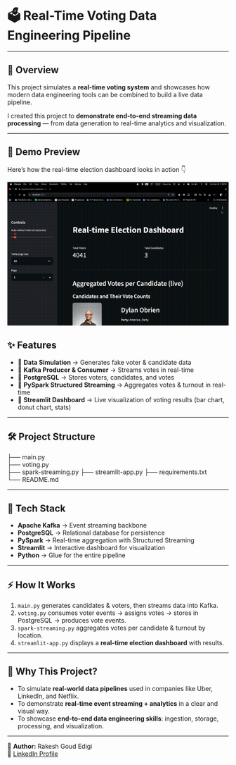 # 🗳️ Real-Time Voting Data Engineering Pipeline  
---

## 🚀 Overview  
This project simulates a **real-time voting system** and showcases how modern data engineering tools can be combined to build a live data pipeline.  

I created this project to **demonstrate end-to-end streaming data processing** — from data generation to real-time analytics and visualization.  

---
## 🎥 Demo Preview  

Here’s how the real-time election dashboard looks in action 👇  


![Real-time Voting Pipeline Demo](./demo.gif)  

## ✨ Features  
- 🔹 **Data Simulation** → Generates fake voter & candidate data  
- 🔹 **Kafka Producer & Consumer** → Streams votes in real-time  
- 🔹 **PostgreSQL** → Stores voters, candidates, and votes  
- 🔹 **PySpark Structured Streaming** → Aggregates votes & turnout in real-time  
- 🔹 **Streamlit Dashboard** → Live visualization of voting results (bar chart, donut chart, stats)  

---

## 🛠️ Project Structure 

├── main.py           
├── voting.py          
├── spark-streaming.py 
├── streamlit-app.py 
├── requirements.txt    
└── README.md     

---

## 🧰 Tech Stack  
- **Apache Kafka** → Event streaming backbone  
- **PostgreSQL** → Relational database for persistence  
- **PySpark** → Real-time aggregation with Structured Streaming  
- **Streamlit** → Interactive dashboard for visualization  
- **Python** → Glue for the entire pipeline  

---

## ⚡ How It Works  
1. `main.py` generates candidates & voters, then streams data into Kafka.  
2. `voting.py` consumes voter events → assigns votes → stores in PostgreSQL → produces vote events.  
3. `spark-streaming.py` aggregates votes per candidate & turnout by location.  
4. `streamlit-app.py` displays a **real-time election dashboard** with results.  


---

## 🎯 Why This Project?  
- To simulate **real-world data pipelines** used in companies like Uber, LinkedIn, and Netflix.  
- To demonstrate **real-time event streaming + analytics** in a clear and visual way.  
- To showcase **end-to-end data engineering skills**: ingestion, storage, processing, and visualization.  

---

👤 **Author:** Rakesh Goud Edigi  
📩 [LinkedIn Profile](https://www.linkedin.com/in/rakeshgoud-edigi)  
